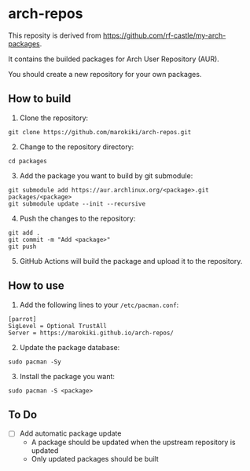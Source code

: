 # arch-repos
This reposity is derived from https://github.com/rf-castle/my-arch-packages.

It contains the builded packages for Arch User Repository (AUR).

You should create a new repository for your own packages.

## How to build
1. Clone the repository:
```
git clone https://github.com/marokiki/arch-repos.git
```

2. Change to the repository directory:
```
cd packages
```

3. Add the package you want to build by git submodule:
```
git submodule add https://aur.archlinux.org/<package>.git packages/<package>
git submodule update --init --recursive
```

4. Push the changes to the repository:
```
git add .
git commit -m "Add <package>"
git push
```

5. GitHub Actions will build the package and upload it to the repository.

## How to use
1. Add the following lines to your `/etc/pacman.conf`:
```
[parrot]
SigLevel = Optional TrustAll
Server = https://marokiki.github.io/arch-repos/
```

2. Update the package database:
```
sudo pacman -Sy
```

3. Install the package you want:
```
sudo pacman -S <package>
```

## To Do
- [ ] Add automatic package update
    - A package should be updated when the upstream repository is updated
    - Only updated packages should be built
